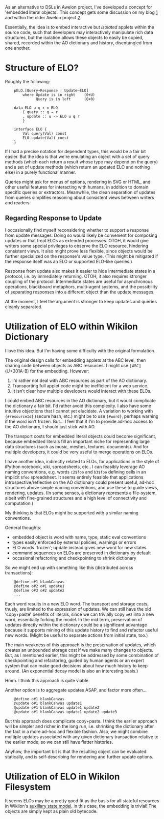 
As an alternative to DSLs in Awelon project, I've developed a concept for 'embedded literal objects'. This concept gets some discussion on my blog [1](http://awelonblue.wordpress.com/2014/07/22/embedded-literal-objects/) and within the older Awelon project [2](https://github.com/dmbarbour/awelon/blob/master/doc/ExtensibleLiteralTypes.md). 

Essentially, the idea is to embed interactive but *isolated* applets within the source code, such that developers may interactively manipulate rich data structures, but the isolation allows these objects to easily be copied, shared, recorded within the AO dictionary and history, disentangled from one another. 

# Structure of ELO?

Roughly the following:

        µELO.[Query→Response | Update→ELO]
            where Update is in right    (0+U)
                  Query is in left      (Q+0)
        
        data ELO u q r = ELO 
            { query :: q → r
            , update :: u -> ELO u q r 
            }

        interface ELO {
            Val query(Val) const
            ELO update(Val) const
        }

If I had a precise notation for dependent types, this would be a fair bit easier. But the idea is that we're emulating an object with a set of query methods (which each return a result whose type may depend on the query) and a set of update methods (which return an updated ELO and nothing else) in a purely functional manner.

Queries might ask for menus of options, rendering in SVG or HTML, and other useful features for interacting with humans, in addition to domain specific queries or extractors. Meanwhile, the clean separation of updates from queries simplifies reasoning about consistent views between writers and readers.


## Regarding Response to Update

I occasionally find myself reconsidering whether to support a response from update messages. Doing so would likely be convenient for composing updates or that treat ELOs as extended processes. OTOH, it would give writers some special privileges to observe the ELO resource, hindering consistent views. It also might prove less flexible, since objects would be further specialized on the response's value type. (This might be mitigated if the response itself was an ELO or supported ELO-like queries.)

Response from update also makes it easier to hide intermediate states in a protocol, i.e. by immediately returning. OTOH, it also requires stronger coupling of the protocol. Intermediate states are useful for asynchronous operations, blackboard metaphors, multi-agent systems, and the possibility of separating responses into a different object than the update messages.

At the moment, I feel the argument is stronger to keep updates and queries cleanly separated.

# Utilization of ELO within Wikilon Dictionary

I love this idea. But I'm having some difficulty with the original formulation.

The original design calls for embedding applets at the ABC level, then sharing code between objects as ABC resources. I might use `〚ABC〛` (U+301A-B) for the embedding. However:

1. I'd rather not deal with ABC resources as part of the AO dictionary. 
2. Transporting full applet code might be inefficient for a web service.
3. It isn't clear how multiple developers would interact with these ELOs.

I could embed ABC resources in the AO dictionary, but it would complicate the dictionary a fair bit. I'd rather avoid this complexity. I also have some intuitive objections that I cannot yet elucidate. A variation to working with `{#resourceId}` (secure hash, etc.) might be to use `{#word}`, perhaps warning if the word isn't frozen. But... I feel that if I'm to provide ad-hoc access to the AO dictionary, I should just stick with AO.

The transport costs for embedded literal objects could become significant, because embedded literals fill an important niche for representing large data structures (such as music, meshes, textures, documents). And for multiple developers, it could be very useful to merge operations on ELOs.

I have another idea, indirectly related to ELOs, for applications in the style of iPython notebook, xiki, spreadsheets, etc.. I can feasibly leverage AO naming conventions, e.g. words `c2$foo` and `b3$foo` defining cells in an implicit `$foo` spreadsheet. It seems entirely feasible that applications introspective/reflective on the AO dictionary could present useful, ad-hoc structures above simple naming conventions, and use these to guide views, rendering, updates. (In some senses, a dictionary represents a file-system, albeit with fine-grained structures and a high level of connectivity and computation.)

My thinking is that ELOs might be supported with a similar naming conventions. 

General thoughts:

* embedded object is word with name, type, static eval conventions
* types easily enforced by external policies, warnings or errors
* ELO words 'frozen'; update instead gives new word for new states
* command sequences on ELOs are preserved in dictionary by default
* occasional refactoring and checkpointing to shrink dictionary

So we might end up with something like this (distributed across transactions):

        @define o#1 blankCanvas 
        @define o#2 o#1 update1
        @define o#3 o#2 update2
        ...

Each word results in a new ELO word. The transport and storage costs, thusly, are limited to the expression of updates. We can still have the old 'copy+paste' benefits of literals, since we can trivially copy `o#3` into a new word, essentially forking the model. In the mid term, preservation of updates directly within the dictionary could be a significant advantage because it supports mining of this update history to find and refactor useful new words. (Might be useful to separate actions from initial state, too.)

The main weakness of this approach is the preservation of updates, which creates an unbounded storage cost if we make many changes to objects. But, as I mentioned earlier, this might be addressed by some combination of checkpointing and refactoring, guided by human agents or an expert system that can make good decisions about how much history to keep around. (An exponential decay model is also an interesting basis.)

Hmm. I think this approach is quite viable.

Another option is to aggregate updates ASAP, and factor more often...

        @define o#1 blankCanvas
        @update o#1 blankCanvas update1
        @update o#1 blankCanvas update1 update2
        @update o#1 blankCanvas update1 update2 update3

But this approach does complicate copy+paste. I think the earlier approach will be simpler and richer in the long run, i.e. shrinking the dictionary after the fact in a more ad-hoc and flexible fashion. Also, we might combine multiple updates associated with any given dictionary transaction relative to the earlier mode, so we can still have flatter histories.

Anyhow, the important bit is that the resulting object can be evaluated statically, and is self-describing for rendering and further update options.

# Utilization of ELO in Wikilon Filesystem

It seems ELOs may be a pretty good fit as the basis for all stateful resources in Wikilon's [auxiliary state model](StateModels.md). In this case, the embedding is trivial! The objects are simply kept as plain old bytecode.


